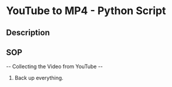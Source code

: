 # YouTube to MP4 - Python Script

## Description

## SOP

-- Collecting the Video from YouTube --
1. Back up everything.
